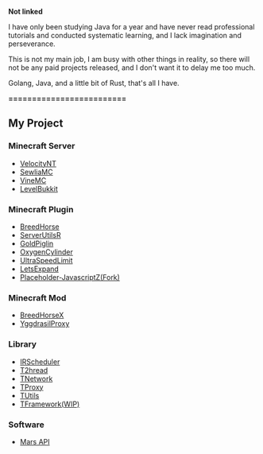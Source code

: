 **Not linked**

I have only been studying Java for a year and have never read professional tutorials and conducted systematic learning, and I lack imagination and perseverance.

This is not my main job, I am busy with other things in reality, so there will not be any paid projects released, and I don't want it to delay me too much.

Golang, Java, and a little bit of Rust, that's all I have.

**=========================**
## My Project

### Minecraft Server
 - [VelocityNT](https://github.com/404Setup/VelocityNT)
 - [SewliaMC](https://github.com/404Setup/Sewlia)
 - [VineMC](https://github.com/404Setup/Vine)
 - [LevelBukkit](https://github.com/404Setup/LevelBukkit)

### Minecraft Plugin
- [BreedHorse](https://github.com/404Setup/BreedHorse)
- [ServerUtilsR](https://github.com/404Setup/ServerUtils)
- [GoldPiglin](https://github.com/404Setup/GoldPiglin)
- [OxygenCylinder](https://github.com/404Setup/OxygenCylinder)
- [UltraSpeedLimit](https://github.com/LevelTranic/UltraSpeedLimit)
- [LetsExpand](https://modrinth.com/plugin/lets-expand)
- [Placeholder-JavascriptZ(Fork)](https://github.com/404Setup/Placeholder-JavascriptZ)

### Minecraft Mod
- [BreedHorseX](https://modrinth.com/plugin/breedhorse)
- [YggdrasilProxy](https://modrinth.com/mod/yggdrasil-proxy)

### Library
- [IRScheduler](https://github.com/404Setup/irs)
- [T2hread](https://github.com/404Setup/t-thread)
- [TNetwork](https://github.com/404Setup/t-network)
- [TProxy](https://github.com/404Setup/t-proxy)
- [TUtils](https://github.com/404Setup/t-utils)
- [TFramework(WIP)](https://github.com/404Setup/t-base)

### Software
- [Mars API](https://github.com/404Setup/Mars)
